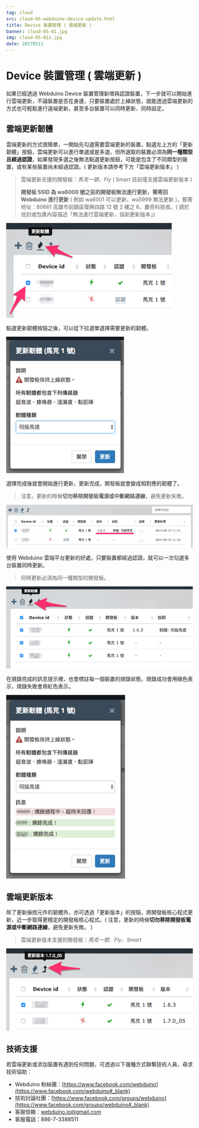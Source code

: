 ```yaml
---
tag: cloud
src: cloud-05-webduino-device-update.html
title: Device 裝置管理 ( 雲端更新 )
banner: cloud-05-01.jpg
img: cloud-05-01s.jpg
date: 20170511
---
```


<!-- @@master  = ../../_layout.html-->

<!-- @@block  =  meta-->

<title>Device 裝置管理 ( 雲端更新 ) :::: Webduino = Web × Arduino</title>

<meta name="description" content="如果已經透過 Webduino Device 裝置管理新增與認證裝置，下一步就可以開始進行雲端更新，不論裝置是否在身邊，只要裝置處於上線狀態，就能透過雲端更新的方式也可輕鬆進行遠端更新，甚至多台裝置可以同時更新、同時設定。">

<meta itemprop="description" content="如果已經透過 Webduino Device 裝置管理新增與認證裝置，下一步就可以開始進行雲端更新，不論裝置是否在身邊，只要裝置處於上線狀態，就能透過雲端更新的方式也可輕鬆進行遠端更新，甚至多台裝置可以同時更新、同時設定。">

<meta property="og:description" content="如果已經透過 Webduino Device 裝置管理新增與認證裝置，下一步就可以開始進行雲端更新，不論裝置是否在身邊，只要裝置處於上線狀態，就能透過雲端更新的方式也可輕鬆進行遠端更新，甚至多台裝置可以同時更新、同時設定。">

<meta property="og:title" content="Device 裝置管理 ( 雲端更新 )" >

<link rel="canonical" href="https://tutorials.webduino.io/zh-tw/docs/cloud/basic/webduino-device-update.html">

<meta property="og:url" content="https://webduino.io/tutorials/cloud-05-webduino-device-update.html">

<meta property="og:image" content="https://webduino.io/img/tutorials/cloud-05-01s.jpg">

<meta itemprop="image" content="https://webduino.io/img/tutorials/cloud-05-01s.jpg">

<include src="../_include-tutorials.html"></include>

<!-- @@close-->

<!-- @@block  =  preAndNext-->

<include src="../_include-tutorials-content.html"></include>

<!-- @@close-->


<!-- @@block  =  tutorials-->
# Device 裝置管理 ( 雲端更新 )

如果已經透過 Webduino Device 裝置管理新增與認證裝置，下一步就可以開始進行雲端更新，不論裝置是否在身邊，只要裝置處於上線狀態，就能透過雲端更新的方式也可輕鬆進行遠端更新，甚至多台裝置可以同時更新、同時設定。

## 雲端更新韌體

雲端更新的方式很簡單，一開始先勾選需要雲端更新的裝置，點選左上方的「更新韌體」按鈕，雲端更新可以進行單選或是多選，但所選取的裝置必須為**同一種類型且經過認證**，如果發現多選之後無法點選更新按鈕，可能是包含了不同類型的裝置，或有某些裝置尚未經過認證。( 更新版本請參考下方「雲端更新版本」 ) 

> 雲端更新支援的開發板：*馬克一號、Fly* ( Smart 目前僅支援雲端更新版本 )
>
> **開發板 SSID 為 wa6000 號之前的開發板無法進行更新，需寄回 Webduino 進行更新** ( 例如 wa6001 可以更新，wa5999 無法更新 )，郵寄地址：80661 高雄市前鎮區復興四路 12 號 2 樓之 6，慶奇科技收。( 請於信封或包裹內容描述「無法進行雲端更新，協助更新版本」)

![](../img/tutorials/cloud-05-02.jpg)

點選更新韌體按鈕之後，可以從下拉選單選擇需要更新的韌體。

![](../img/tutorials/cloud-05-03.jpg)

選擇完成後就會開始進行更新，更新完成，開發板就會變成相對應的韌體了。

> 注意，更新的時候**切勿移除開發板電源或中斷網路連線**，避免更新失敗。

![](../img/tutorials/cloud-05-04.jpg)

使用 Webduino 雲端平台更新的好處，只要裝置都經過認證，就可以一次勾選多台裝置同時更新。

> 同時更新必須為同一種類型的開發板。

![](../img/tutorials/cloud-05-05.jpg)

在燒錄完成的訊息提示裡，也會標註每一個裝置的燒錄狀態，燒錄成功會用綠色表示，燒錄失敗會用紅色表示。

![](../img/tutorials/cloud-05-06.jpg)



## 雲端更新版本

除了更新操控元件的韌體外，亦可透過「更新版本」的按鈕，將開發板核心程式更新，近一步取得更穩定的開發板核心程式。( 注意，更新的時候**切勿移除開發板電源或中斷網路連線**，避免更新失敗。 )

> 雲端更新版本支援的開發板：*馬克一號、Fly、Smart* 

![](../img/tutorials/cloud-05-07.jpg)

## 技術支援

若雲端更新或添加裝置有遇到任何問題，可透過以下幾種方式聯繫技術人員，尋求技術協助：

- Webduino 粉絲團：[https://www.facebook.com/webduino](https://www.facebook.com/webduino#_blank)
- 技術討論社團：[https://www.facebook.com/groups/webduino](https://www.facebook.com/groups/webduino#_blank)
- 客服信箱：[webduino.io@gmail.com](mailto:webduino.io@gmail.com#_blank)
- 客服電話：886-7-3388511



<!-- @@close-->
